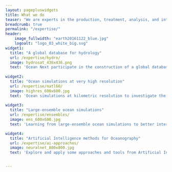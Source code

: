 ```yaml
---
layout: pagepluswidgets
title: What we do
teaser: "We are experts in the production, treatment, analysis, and interpretation of geoscientific data in relation to the hydrosphere, in particular in oceanography and hydrology. Read more about some science projects we are involved in:"
breadcrumb: true
permalink: "/expertise/"
header:
    image_fullwidth: "earth20161122_blue.jpg"
    logoalt: "logo_03_white_big.svg"
widget1:
  title: "A global database for hydrology"
  url: /expertise/hydro/
  image: hydrosat_436x436.png
  text: 'Ocean Next participate in the construction of a global database for hydrological data [...]'
  
widget2:
  title: "Ocean simulations at very high resolution"
  url: /expertise/natl60/
  image: highres_600x600.jpg
  text: 'Ocean simulations at kilometric resolution to investigate the role of submesoscale oceanic turbulence in the Earth’s climate. [...]'
  
widget3:
  title: "Large-ensemble ocean simulations"
  url: /expertise/ensembles/
  image: ens_600x600.jpg
  text: 'Learning from large-ensemble ocean simulations to better interpret satellite and in-situ ocean data [...]'

widget4:
  title: "Artificial Intelligence methods for Oceanography"
  url: /expertise/ai-approaches/
  image: neuralnet_800x800.jpg
  text: 'Explore and apply some approaches and tools from Artificial Intelligence in the context ocean data assimilation and spatial oceanography [...]'


---
```


